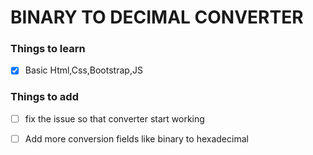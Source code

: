 
# BINARY TO DECIMAL CONVERTER

### Things to learn
- [X] Basic Html,Css,Bootstrap,JS


### Things to add
- [ ] fix the issue so that converter start working
- [ ] Add more conversion fields like binary to hexadecimal






